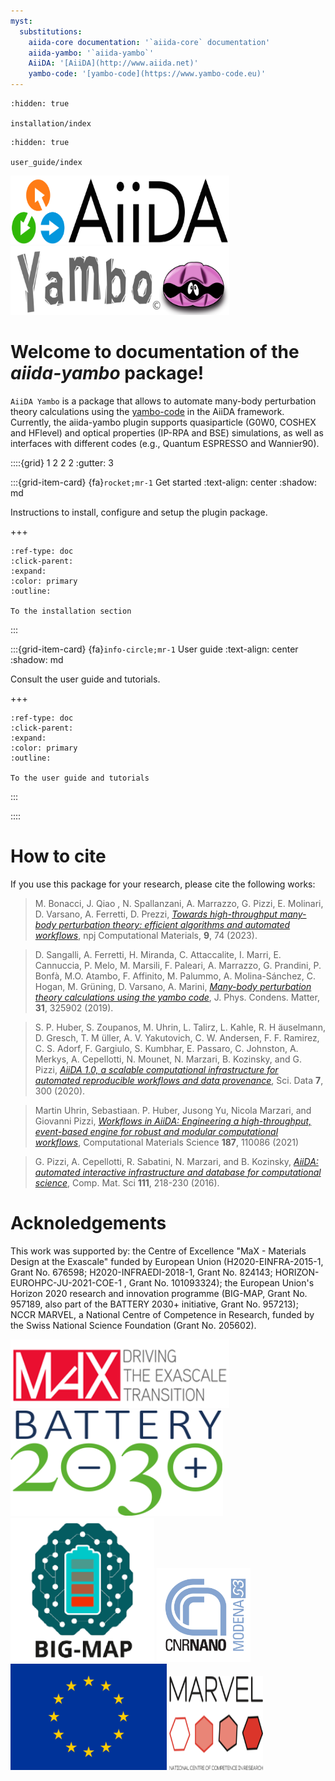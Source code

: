 ```yaml
---
myst:
  substitutions:
    aiida-core documentation: '`aiida-core` documentation'
    aiida-yambo: '`aiida-yambo`'
    AiiDA: '[AiiDA](http://www.aiida.net)'
    yambo-code: '[yambo-code](https://www.yambo-code.eu)'
---
```


```{toctree}
:hidden: true

installation/index
```

```{toctree}
:hidden: true

user_guide/index
```

<img src="images/AiiDA_transparent_logo.png" alt="aiida-logo" width="350" height="110">
<img src="images/yambo-stripe.png" alt="yambo-logo" width="350" height="110">

# Welcome to documentation of the *aiida-yambo* package!

`AiiDA Yambo` is a package that allows to automate many-body perturbation theory calculations using the [yambo-code](https://www.yambo-code.eu) in the AiiDA framework.
Currently, the aiida-yambo plugin supports 
quasiparticle (G0W0, COSHEX and HFlevel) 
and optical properties (IP-RPA and BSE) simulations, 
as well as interfaces with different codes (e.g., Quantum ESPRESSO and Wannier90).

::::{grid} 1 2 2 2
:gutter: 3

:::{grid-item-card} {fa}`rocket;mr-1` Get started
:text-align: center
:shadow: md

Instructions to install, configure and setup the plugin package.

+++

```{button-ref} installation/index
:ref-type: doc
:click-parent:
:expand:
:color: primary
:outline:

To the installation section
```
:::

:::{grid-item-card} {fa}`info-circle;mr-1` User guide
:text-align: center
:shadow: md

Consult the user guide and tutorials.

+++

```{button-ref} user_guide/index
:ref-type: doc
:click-parent:
:expand:
:color: primary
:outline:

To the user guide and tutorials
```
:::

::::

# How to cite

If you use this package for your research, please cite the following works:

> M. Bonacci, J. Qiao , N. Spallanzani, A. Marrazzo, G. Pizzi, E. Molinari, D. Varsano, A. Ferretti, D. Prezzi, [*Towards high-throughput many-body perturbation theory: efficient algorithms and automated workflows*](https://www.nature.com/articles/s41524-023-01027-2), npj Computational Materials, **9**, 74 (2023).

> D. Sangalli, A. Ferretti, H. Miranda, C. Attaccalite, I. Marri, E. Cannuccia, P. Melo, M. Marsili, F. Paleari, A. Marrazzo, G. Prandini, P. Bonfà, M.O. Atambo, F. Affinito, M. Palummo, A. Molina-Sánchez, C. Hogan, M. Grüning, D. Varsano, A. Marini, [*Many-body perturbation theory calculations using the yambo code*](https://doi.org/10.1088/1361-648X/ab15d0), J. Phys. Condens. Matter, **31**, 325902 (2019).

> S. P. Huber, S. Zoupanos, M. Uhrin, L. Talirz, L. Kahle, R. H ̈auselmann, D. Gresch, T. M ̈uller, A. V. Yakutovich, C. W. Andersen, F. F. Ramirez, C. S. Adorf, F. Gargiulo, S. Kumbhar, E. Passaro, C. Johnston, A. Merkys, A. Cepellotti, N. Mounet, N. Marzari, B. Kozinsky, and G. Pizzi, [*AiiDA 1.0, a scalable computational infrastructure for automated reproducible workflows and data provenance*](https://www.nature.com/articles/s41597-020-00638-4), Sci. Data **7**, 300 (2020).

> Martin Uhrin, Sebastiaan. P. Huber, Jusong Yu, Nicola Marzari, and Giovanni Pizzi, [*Workflows in AiiDA: Engineering a high-throughput, event-based engine for robust and modular computational workflows*](https://doi.org/10.1016/j.commatsci.2020.110086), Computational Materials Science **187**, 110086 (2021)

> G. Pizzi, A. Cepellotti, R. Sabatini, N. Marzari, and B. Kozinsky, [*AiiDA: automated interactive infrastructure and database for computational science*](http://dx.doi.org/10.1016/j.commatsci.2015.09.013), Comp. Mat. Sci **111**, 218-230 (2016).


Acknoledgements
===============

This work was supported by: the Centre of Excellence "MaX - Materials Design at the Exascale" funded by European Union 
(H2020-EINFRA-2015-1, Grant No. 676598; H2020-INFRAEDI-2018-1, Grant No. 824143; HORIZON-EUROHPC-JU-2021-COE-1 , 
Grant No. 101093324); the European Union's Horizon 2020 research and innovation programme 
(BIG-MAP, Grant No. 957189, also part of the BATTERY 2030+ initiative, Grant No. 957213); 
NCCR MARVEL, a National Centre of Competence in Research, funded by the Swiss National Science 
Foundation (Grant No. 205602).


<img src="images/cropped-cropped-logo-MAX-orizz-300.png" alt="MaX-logo" width="350" height="110">

<img src="images/battery2030_reduced.png" alt="battery2030-logo" width="340" height="170">

<img src="images/bigmap_logo.png" alt="BigMap-logo" width="230" height="230">

<img src="images/s3center.png" alt="S3-logo" width="150" height="150">

<img src="images/Flag_of_Europe.png" alt="Eu-flag" width="250" height="170">

<img src="images/MARVEL.png" alt="MARVEL-logo" width="150" height="150">